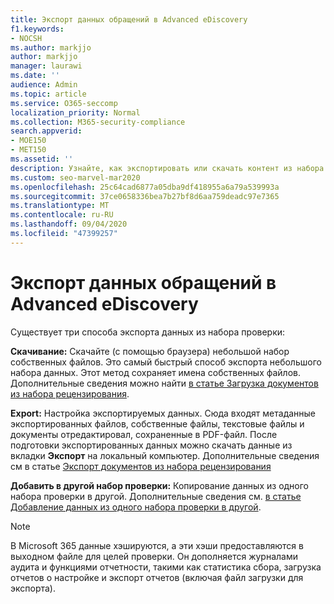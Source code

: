 ```yaml
---
title: Экспорт данных обращений в Advanced eDiscovery
f1.keywords:
- NOCSH
ms.author: markjjo
author: markjjo
manager: laurawi
ms.date: ''
audience: Admin
ms.topic: article
ms.service: O365-seccomp
localization_priority: Normal
ms.collection: M365-security-compliance
search.appverid:
- MOE150
- MET150
ms.assetid: ''
description: Узнайте, как экспортировать или скачать контент из набора проверки для презентаций или внешних проверок в расширенном случае обнаружения электронных данных.
ms.custom: seo-marvel-mar2020
ms.openlocfilehash: 25c64cad6877a05dba9df418955a6a79a539993a
ms.sourcegitcommit: 37ce0658336bea7b27bf8d6aa759deadc97e7365
ms.translationtype: MT
ms.contentlocale: ru-RU
ms.lasthandoff: 09/04/2020
ms.locfileid: "47399257"
---
```

# <a name="export-case-data-in-advanced-ediscovery"></a>Экспорт данных обращений в Advanced eDiscovery

Существует три способа экспорта данных из набора проверки:

**Скачивание:** Скачайте (с помощью браузера) небольшой набор собственных файлов. Это самый быстрый способ экспорта небольшого набора данных. Этот метод сохраняет имена собственных файлов. Дополнительные сведения можно найти [в статье Загрузка документов из набора рецензирования](download-documents-from-review-set.md).

**Export:** Настройка экспортируемых данных. Сюда входят метаданные экспортированных файлов, собственные файлы, текстовые файлы и документы отредактировал, сохраненные в PDF-файл. После подготовки экспортированных данных можно скачать данные из вкладки **Экспорт** на локальный компьютер. Дополнительные сведения см в статье [Экспорт документов из набора рецензирования](export-documents-from-review-set.md)

**Добавить в другой набор проверки:** Копирование данных из одного набора проверки в другой. Дополнительные сведения см. [в статье Добавление данных из одного набора проверки в другой](add-data-to-review-set-from-another-review-set.md).

> [!NOTE]
> В Microsoft 365 данные хэшируются, а эти хэши предоставляются в выходном файле для целей проверки. Он дополняется журналами аудита и функциями отчетности, такими как статистика сбора, загрузка отчетов о настройке и экспорт отчетов (включая файл загрузки для экспорта).

